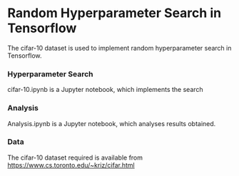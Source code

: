 # Random Hyperparameter Search in Tensorflow

The cifar-10 dataset is used to implement random hyperparameter search in Tensorflow.

### Hyperparameter Search
cifar-10.ipynb is a Jupyter notebook, which implements the search

### Analysis
Analysis.ipynb is a Jupyter notebook, which analyses results obtained.

### Data
The cifar-10 dataset required is available from <https://www.cs.toronto.edu/~kriz/cifar.html>


